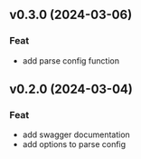 ## v0.3.0 (2024-03-06)

### Feat

- add parse config function

## v0.2.0 (2024-03-04)

### Feat

- add swagger documentation
- add options to parse config
